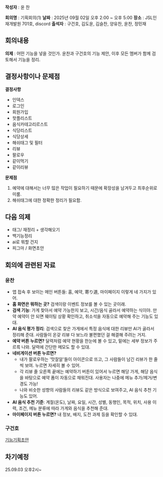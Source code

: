 **작성자** : 윤 찬

**회의명** : 기획회의(1)
**날짜** : 2025년 09월 02일 오후 2:00 ~ 오후 5:00
**장소** : JSL인재개발원 701호, discord
**출석자** : 구건호, 김도윤, 김슬찬, 양유찬, 윤찬, 정민재


## 회의내용
**의제** : 어떤 기능을 넣을 것인가.
윤찬과 구건호의 기능 제안, 이후 모든 멤버가 함께 검토해서 기능을 정리.

## 결정사항이나 문제점
**결정사항**
- 인덱스
- 로그인
- 회원가입
- 핫플리스트
- 음식카테고리르스트
- 식당리스트
- 식당상세
- 해쉬태그 및 필터
- 리뷰
- 팔로우
- 같이먹기
- 같이리뷰

**문제점**
1. 예약에 대해서는 너무 많은 작업이 필요하기 때문에 확장성을 남겨두고 최후순위로 미룸.
2. 해쉬태그에 대한 정확한 정리가 필요함.

## 다음 의제
- 태그/ 재정리 + 생각해오기 
- 백기능정리 
- ai로 뭐할 건지 
- 피그마 / 화면초안


## 회의에 관련된 자료

### 윤찬
- 앱 접속 후 보이는 메인 버튼들: 홈, 예약, 寄り道, 마이페이지 이렇게 네 가지가 있어.
- **홈 화면은 뭐하는 곳?** 검색이랑 이벤트 정보를 볼 수 있는 곳이래.
- **검색 기능**: 가게 찾아서 예약 가능한지 보고, 시간/음식 골라서 예약하는 식이야. 만약 예약이 안 되면 웨이팅 상황 확인하고, 취소석을 자동으로 예약해 주는 기능도 있대.
- **AI 음식 평가 정리**: 검색으로 찾은 가게에서 특정 음식에 대한 리뷰만 AI가 골라서 정리해 준대. 사람들이 온갖 리뷰 다 보느라 불편했던 걸 해결해 주려는 거지.
- **예약 버튼 누르면?** 달력처럼 예약 현황을 한눈에 볼 수 있고, 밑에는 세부 정보가 주르륵 나와. 달력에 간단한 메모도 할 수 있대.
- **네비게이션 버튼 누르면?**
    - 내가 팔로우하는 '맛잘알'들이 아이콘으로 뜨고, 그 사람들이 남긴 리뷰가 한 줄씩 보여. 누르면 자세히 볼 수 있어.
    - 각 리뷰 줄 오른쪽 끝에는 예약하기 버튼이 있어서 누르면 해당 가게, 해당 음식을 바탕으로 예약 폼이 자동으로 채워진대. 사용자는 나중에 메뉴 추가/제거/변경도 가능!
    - 나와 비슷한 성향의 사람들의 리뷰도 같은 방식으로 보여주고, AI 음식 추천 기능도 있어.
- **AI 음식 추천 기준**: 계절(온도), 날짜, 요일, 시간, 성별, 동행인, 목적, 위치, 사용 이력, 조건, 메뉴 분류에 따라 가게와 음식을 추천해 준대.
- **마이페이지 버튼 누르면?** 내 정보, 배지, 도전 과제 등을 확인할 수 있대.

### 구건호
[기능기획초안](https://docs.google.com/document/d/17VWAoxvq3YLxAQVGKp30zq3k43sL6yVJzv4l4Kaiqcc/edit?usp=sharing)

## 차기예정
25.09.03 오후2시~
